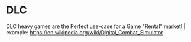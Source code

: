 # DLC
DLC heavy games are the Perfect use-case for a Game "Rental" market! | example: https://en.wikipedia.org/wiki/Digital_Combat_Simulator
